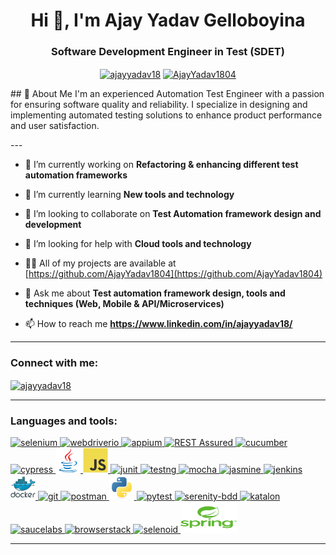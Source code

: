 <h1 align="center">Hi 👋, I'm Ajay Yadav Gelloboyina</h1>
<h3 align="center">Software Development Engineer in Test (SDET)</h3>

<p align="center">
<a href="https://www.linkedin.com/in/ajayyadav18/" target="blank"><img align="center" src="https://img.shields.io/badge/-Ajay%20Yadav%20-blue?style=flat&logo=Linkedin&logoColor=white&link=https://www.linkedin.com/in/ajayyadav18/" alt="ajayyadav18" /></a>
<a href="https://github.com/AjayYadav1804" target="blank"><img align="center" src="https://img.shields.io/badge/-GitHub-black?style=flat&logo=Github&logoColor=white&link=https://github.com/AjayYadav1804" alt="AjayYadav1804" /></a>
</p>

<p align="left">
## 🚀 About Me
I'm an experienced Automation Test Engineer with a passion for ensuring software quality and reliability. I specialize in designing and implementing automated testing solutions to enhance product performance and user satisfaction.
</p>
---


- 🔭 I’m currently working on **Refactoring & enhancing different test automation frameworks** 

- 🌱 I’m currently learning **New tools and technology**

- 👯 I’m looking to collaborate on **Test Automation framework design and development**

- 🤝 I’m looking for help with **Cloud tools and technology**

- 👨‍💻 All of my projects are available at [https://github.com/AjayYadav1804](https://github.com/AjayYadav1804)

- 💬 Ask me about **Test automation framework design, tools and techniques (Web, Mobile & API/Microservices)**

- 📫 How to reach me **https://www.linkedin.com/in/ajayyadav18/**

---

<h3 align="left">Connect with me:</h3>
<p align="left">
<a href="https://www.linkedin.com/in/ajayyadav18/" target="blank"><img align="center" src="https://raw.githubusercontent.com/rahuldkjain/github-profile-readme-generator/master/src/images/icons/Social/linked-in-alt.svg" alt="ajayyadav18" height="30" width="40" /></a>
</p>

---

<h3 align="left">Languages and tools:</h3>
<p align="left"> 
  <a href="https://www.selenium.dev" target="_blank" rel="noreferrer"> 
  <img src="https://raw.githubusercontent.com/detain/svg-logos/780f25886640cef088af994181646db2f6b1a3f8/svg/selenium-logo.svg" alt="selenium" width="40" height="40"/> </a>
  <a href="https://webdriver.io/" target="_blank" rel="noreferrer"> 
  <img src="https://avatars.githubusercontent.com/u/6512473?s=200&v=4" alt="webdriverio" width="45" height="40"/> </a> 
  <a href="https://appium.io/" target="_blank" rel="noreferrer"> 
  <img src="https://camo.githubusercontent.com/3eb867d17687f3afdc1f69c250427f98c9577286e83d4d8c10ca7683287549ad/68747470733a2f2f7777772e6b6579746f72632e636f6d2f77702d636f6e74656e742f75706c6f6164732f323031342f30382f61707069756d2e706e67" alt="appium" width="90" height="50"/> </a>
   <a href="https://rest-assured.io/" target="_blank" rel="noreferrer"> 
   <img src="https://github.com/rest-assured/rest-assured/blob/master/rest-assured-logo-green.png" alt="REST Assured" width="120" height="40"/> </a> 
   <a href="https://cucumber.io/" target="_blank" rel="noreferrer"> 
  <img src="https://www.vectorlogo.zone/logos/cucumberio/cucumberio-icon.svg" alt="cucumber" width="40" height="40"/> </a>
  <a href="https://www.cypress.io" target="_blank" rel="noreferrer"> 
  <img src="https://github.com/cypress-io/cypress-icons/blob/master/src/icons/icon_48x48.png" alt="cypress" width="45" height="40"/> </a>
   <a href="https://www.java.com" target="_blank" rel="noreferrer">
  <img src="https://raw.githubusercontent.com/devicons/devicon/master/icons/java/java-original.svg" alt="java" width="40" height="40"/> </a> 
  <a href="https://developer.mozilla.org/en-US/docs/Web/JavaScript" target="_blank" rel="noreferrer"> 
  <img src="https://raw.githubusercontent.com/devicons/devicon/master/icons/javascript/javascript-original.svg" alt="javascript" width="40" height="40"/> </a>
   <a href="https://junit.org/junit5/" target="_blank" rel="noreferrer"> <img src="https://avatars.githubusercontent.com/u/874086?s=200&v=4" alt="junit" width="40" height="40"/> </a> 
  <a href="https://testng.org/" target="_blank" rel="noreferrer"> <img src="https://avatars.githubusercontent.com/u/12528662?s=200&v=4" alt="testng" width="40" height="40"/> </a> 
  <a href="https://mochajs.org" target="_blank" rel="noreferrer"> <img src="https://www.vectorlogo.zone/logos/mochajs/mochajs-icon.svg" alt="mocha" width="40" height="40"/> </a>
  <a href="https://jasmine.github.io/" target="_blank" rel="noreferrer"> 
  <img src="https://www.vectorlogo.zone/logos/jasmine/jasmine-icon.svg" alt="jasmine" width="40" height="40"/> </a> 
  <a href="https://www.jenkins.io" target="_blank" rel="noreferrer"> <img src="https://www.vectorlogo.zone/logos/jenkins/jenkins-icon.svg" alt="jenkins" width="40" height="40"/> </a>
  <a href="https://www.docker.com/" target="_blank" rel="noreferrer"> 
  <img src="https://raw.githubusercontent.com/devicons/devicon/master/icons/docker/docker-original-wordmark.svg" alt="docker" width="40" height="40"/> </a>
  <a href="https://git-scm.com/" target="_blank" rel="noreferrer"> 
  <img src="https://www.vectorlogo.zone/logos/git-scm/git-scm-icon.svg" alt="git" width="40" height="40"/> </a>
  <a href="https://postman.com" target="_blank" rel="noreferrer"> <img src="https://www.vectorlogo.zone/logos/getpostman/getpostman-icon.svg" alt="postman" width="40" height="40"/> </a> 
  <a href="https://www.python.org" target="_blank" rel="noreferrer"> <img src="https://raw.githubusercontent.com/devicons/devicon/master/icons/python/python-original.svg" alt="python" width="40" height="40"/> </a>  
   <a href="https://docs.pytest.org" target="_blank" rel="noreferrer"> <img src="https://docs.pytest.org/en/7.1.x/_static/pytest_logo_curves.svg" alt="pytest" width="55" height="45"/> </a>  
  <a href="https://serenity-bdd.info/" target="_blank" rel="noreferrer"> 
  <img src="https://serenity-bdd.info/wp-content/uploads/elementor/thumbs/serenity-bdd-pac9onzlqv9ebi90cpg4zsqnp28x4trd1adftgkwbq.png" alt="serenity-bdd" width="95" height="45"/> </a>
  <a href="https://www.katalon.com/" target="_blank" rel="noreferrer"> 
  <img src="https://d1h3p5fzmizjvp.cloudfront.net/themes/katalon_4/images/header/katalon_logo.svg" alt="katalon" width="100" height="45"/> </a>
  <a href="https://saucelabs.com/" target="_blank" rel="noreferrer"> 
  <img src="https://www.vectorlogo.zone/logos/saucelabs/saucelabs-ar21.svg" alt="saucelabs" width="90" height="50"/> </a>
  <a href="https://www.browserstack.com/" target="_blank" rel="noreferrer"> 
  <img src="https://www.vectorlogo.zone/logos/browserstack/browserstack-ar21.svg" alt="browserstack" width="90" height="50"/> </a>
   <a href="https://aerokube.com/selenoid/latest/" target="_blank" rel="noreferrer"> 
  <img src="https://aerokube.com/selenoid/latest/img/og-image.jpg" alt="selenoid" width="90" height="50"/> </a>
   <a href="https://spring.io/projects/spring-boot" target="_blank" rel="noreferrer"> 
  <img src="https://github.com/devicons/devicon/blob/master/icons/spring/spring-original-wordmark.svg" alt="spring boot" width="90" height="50"/> </a>
</p>

---
